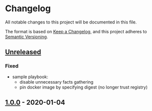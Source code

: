 # Changelog
All notable changes to this project will be documented in this file.

The format is based on [Keep a Changelog](https://keepachangelog.com/en/1.0.0/),
and this project adheres to [Semantic Versioning](https://semver.org/spec/v2.0.0.html).

## [Unreleased]
### Fixed
- sample playbook:
  - disable unnecessary facts gathering
  - pin docker image by specifying digest (no longer trust registry)

## [1.0.0] - 2020-01-04

[Unreleased]: https://github.com/fphammerle/docker-onion-service-status-mail/compare/v1.0.0...HEAD
[1.0.0]: https://github.com/fphammerle/docker-onion-service-status-mail/tree/v1.0.0
